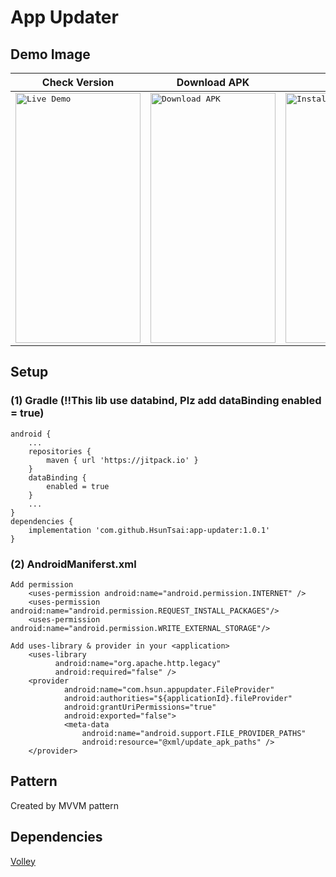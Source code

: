 # App Updater

## Demo Image

| Check Version | Download APK | Install | Dwonload Error |
| ------------- | ------------- | ------------- | ------------- |
| <kbd><img src="http://www.hsunapi.ga/images/AppUpdaterDemo.gif" title="Live Demo" width="200" height="400" /></kbd>  | <kbd><img src="http://www.hsunapi.ga/images/AppUpdaterDemo_2.png" title="Download APK" width="200" height="400"/></kbd>  | <kbd><img src="http://www.hsunapi.ga/images/AppUpdaterDemo_3.png" title="Install" width="200" height="400"/></kbd>  | <kbd><img src="http://www.hsunapi.ga/images/AppUpdaterDemo_4.png" title="Dwonload Error" width="200" height="400"/></kbd>  |

## Setup

### (1) Gradle (!!This lib use databind, Plz add dataBinding enabled = true)
```
android {
    ...
    repositories {
        maven { url 'https://jitpack.io' }
    }
    dataBinding {
        enabled = true
    }
    ...
}
dependencies {
    implementation 'com.github.HsunTsai:app-updater:1.0.1'
}
```

### (2) AndroidManiferst.xml 
```
Add permission
    <uses-permission android:name="android.permission.INTERNET" />
    <uses-permission android:name="android.permission.REQUEST_INSTALL_PACKAGES"/>
    <uses-permission android:name="android.permission.WRITE_EXTERNAL_STORAGE"/>
```

```
Add uses-library & provider in your <application>
    <uses-library
          android:name="org.apache.http.legacy"
          android:required="false" />
    <provider
            android:name="com.hsun.appupdater.FileProvider"
            android:authorities="${applicationId}.fileProvider"
            android:grantUriPermissions="true"
            android:exported="false">
            <meta-data
                android:name="android.support.FILE_PROVIDER_PATHS"
                android:resource="@xml/update_apk_paths" />
    </provider>
```

## Pattern

Created by MVVM pattern


## Dependencies

[Volley](https://mvnrepository.com/artifact/eu.the4thfloor.volley/com.android.volley/2015.05.28)
